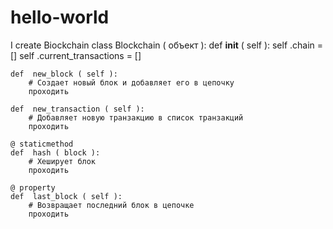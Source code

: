 # hello-world
I create Biockchain
class  Blockchain ( объект ):
    def  __init__ ( self ):
        self .chain = []
        self .current_transactions = []
        
    def  new_block ( self ):
        # Создает новый блок и добавляет его в цепочку
        проходить
    
    def  new_transaction ( self ):
        # Добавляет новую транзакцию в список транзакций
        проходить
    
    @ staticmethod
    def  hash ( block ):
        # Хеширует блок
        проходить

    @ property
    def  last_block ( self ):
        # Возвращает последний блок в цепочке
        проходить

